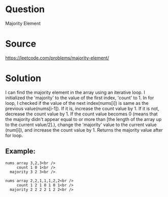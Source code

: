 # Question
Majority Element

# Source
https://leetcode.com/problems/majority-element/

# Solution
I can find the majority element in the array using an iterative loop. I initialized the 'majority' to the value of the first index, 'count' to 1. In for loop, I checked if the value of the next index(nums[i]) is same as the previous value(nums[i-1]). If it is, increase the count value by 1. If it is not, decrease the count value by 1. If the count value becomes 0 (means that the majority didn't appear equal to or more than [the length of the array up to the current value/2].), change the 'majority' value to the current value (num[i]), and increase the count value by 1. Returns the majority value after for loop.

## Example:
```
nums array 3,2,3<br />
     count 1 0 1<br />
  majority 3 2 3<br />

nums array 2,2,1,1,1,2,2<br />
     count 1 2 1 0 1 0 1<br />
  majority 2 2 2 2 1 2 2<br />
```